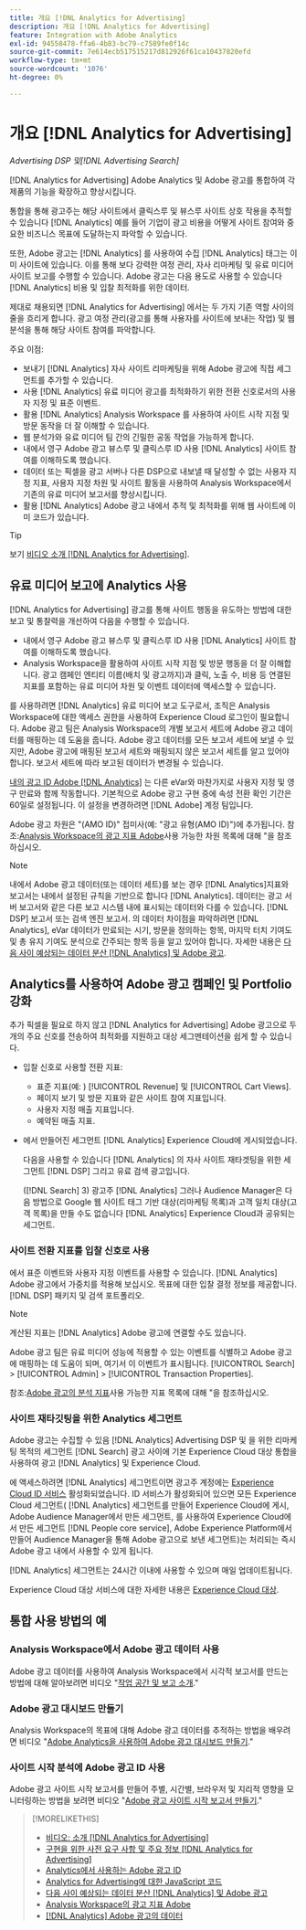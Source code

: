 ```yaml
---
title: 개요 [!DNL Analytics for Advertising]
description: 개요 [!DNL Analytics for Advertising]
feature: Integration with Adobe Analytics
exl-id: 94558478-ffa6-4b83-bc79-c7589fe0f14c
source-git-commit: 7e614ecb517515217d812926f61ca10437820efd
workflow-type: tm+mt
source-wordcount: '1076'
ht-degree: 0%

---
```


# 개요 [!DNL Analytics for Advertising]

*Advertising DSP 및[!DNL Advertising Search]*

[!DNL Analytics for Advertising] Adobe Analytics 및 Adobe 광고를 통합하여 각 제품의 기능을 확장하고 향상시킵니다.

통합을 통해 광고주는 해당 사이트에서 클릭스루 및 뷰스루 사이트 상호 작용을 추적할 수 있습니다 [!DNL Analytics] 예를 들어 기업이 광고 비용을 어떻게 사이트 참여와 중요한 비즈니스 목표에 도달하는지 파악할 수 있습니다.

또한, Adobe 광고는 [!DNL Analytics] 를 사용하여 수집 [!DNL Analytics] 태그는 이미 사이트에 있습니다. 이를 통해 보다 강력한 여정 관리, 자사 리마케팅 및 유료 미디어 사이트 보고를 수행할 수 있습니다. Adobe 광고는 다음 용도로 사용할 수 있습니다 [!DNL Analytics] 비용 및 입찰 최적화를 위한 데이터.

제대로 채용되면 [!DNL Analytics for Advertising] 에서는 두 가지 기존 역할 사이의 줄을 흐리게 합니다. 광고 여정 관리(광고를 통해 사용자를 사이트에 보내는 작업) 및 웹 분석을 통해 해당 사이트 참여를 파악합니다.

주요 이점:

* 보내기 [!DNL Analytics] 자사 사이트 리마케팅을 위해 Adobe 광고에 직접 세그먼트를 추가할 수 있습니다.
* 사용 [!DNL Analytics] 유료 미디어 광고를 최적화하기 위한 전환 신호로서의 사용자 지정 및 표준 이벤트.
* 활용 [!DNL Analytics] Analysis Workspace 를 사용하여 사이트 시작 지점 및 방문 동작을 더 잘 이해할 수 있습니다.
* 웹 분석가와 유료 미디어 팀 간의 긴밀한 공동 작업을 가능하게 합니다.
* 내에서 영구 Adobe 광고 뷰스루 및 클릭스루 ID 사용 [!DNL Analytics] 사이트 참여를 이해하도록 했습니다.
* 데이터 또는 픽셀을 광고 서버나 다른 DSP으로 내보낼 때 달성할 수 없는 사용자 지정 지표, 사용자 지정 차원 및 사이트 활동을 사용하여 Analysis Workspace에서 기존의 유료 미디어 보고서를 향상시킵니다.
* 활용 [!DNL Analytics] Adobe 광고 내에서 추적 및 최적화를 위해 웹 사이트에 이미 코드가 있습니다.

>[!TIP]
>
> 보기 [비디오 소개 [!DNL Analytics for Advertising]](https://experienceleague.adobe.com/docs/advertising-learn/tutorials/analytics/intro-a4adc.html?lang=en#analytics).

## 유료 미디어 보고에 Analytics 사용

[!DNL Analytics for Advertising] 광고를 통해 사이트 행동을 유도하는 방법에 대한 보고 및 통찰력을 개선하여 다음을 수행할 수 있습니다.

* 내에서 영구 Adobe 광고 뷰스루 및 클릭스루 ID 사용 [!DNL Analytics] 사이트 참여를 이해하도록 했습니다.
* Analysis Workspace을 활용하여 사이트 시작 지점 및 방문 행동을 더 잘 이해합니다. 광고 캠페인 엔티티 이름(배치 및 광고까지)과 클릭, 노출 수, 비용 등 연결된 지표를 포함하는 유료 미디어 차원 및 이벤트 데이터에 액세스할 수 있습니다.

를 사용하려면 [!DNL Analytics] 유료 미디어 보고 도구로서, 조직은 Analysis Workspace에 대한 액세스 권한을 사용하여 Experience Cloud 로그인이 필요합니다. Adobe 광고 팀은 Analysis Workspace의 개별 보고서 세트에 Adobe 광고 데이터를 매핑하는 데 도움을 줍니다. Adobe 광고 데이터를 모든 보고서 세트에 보낼 수 있지만, Adobe 광고에 매핑된 보고서 세트와 매핑되지 않은 보고서 세트를 알고 있어야 합니다. 보고서 세트에 따라 보고된 데이터가 변경될 수 있습니다.

[내의 광고 ID Adobe [!DNL Analytics]](ids.md) 는 다른 eVar와 마찬가지로 사용자 지정 및 영구 만료와 함께 작동합니다. 기본적으로 Adobe 광고 구현 중에 속성 전환 확인 기간은 60일로 설정됩니다. 이 설정을 변경하려면 [!DNL Adobe] 계정 팀입니다.

Adobe 광고 차원은 &quot;(AMO ID)&quot; 접미사(예: &quot;광고 유형(AMO ID)&quot;)에 추가됩니다. 참조:[Analysis Workspace의 광고 지표 Adobe](advertising-metrics-in-analytics.md)사용 가능한 차원 목록에 대해 &quot;을 참조하십시오.

>[!NOTE]
>
> 내에서 Adobe 광고 데이터(또는 데이터 세트)를 보는 경우 [!DNL Analytics]지표와 보고서는 내에서 설정된 규칙을 기반으로 합니다 [!DNL Analytics]. 데이터는 광고 서버 보고서와 같은 다른 보고 시스템 내에 표시되는 데이터와 다를 수 있습니다. [!DNL DSP] 보고서 또는 검색 엔진 보고서. 의 데이터 차이점을 파악하려면 [!DNL Analytics], eVar 데이터가 만료되는 시기, 방문을 정의하는 항목, 마지막 터치 기여도 및 총 유지 기여도 분석으로 간주되는 항목 등을 알고 있어야 합니다. 자세한 내용은 [다음 사이 예상되는 데이터 분산 [!DNL Analytics] 및 Adobe 광고](data-variances.md).

## Analytics를 사용하여 Adobe 광고 캠페인 및 Portfolio 강화

추가 픽셀을 필요로 하지 않고 [!DNL Analytics for Advertising] Adobe 광고으로 두 개의 주요 신호를 전송하여 최적화를 지원하고 대상 세그멘테이션을 쉽게 할 수 있습니다.

* 입찰 신호로 사용할 전환 지표:
   * 표준 지표(예: ) [!UICONTROL Revenue] 및 [!UICONTROL Cart Views].
   * 페이지 보기 및 방문 지표와 같은 사이트 참여 지표입니다.
   * 사용자 지정 매출 지표입니다.
   * 예약된 매출 지표.
* 에서 만들어진 세그먼트 [!DNL Analytics] Experience Cloud에 게시되었습니다.

   다음을 사용할 수 있습니다 [!DNL Analytics] 의 자사 사이트 재타겟팅을 위한 세그먼트 [!DNL DSP] 그리고 유료 검색 광고입니다.

   ([!DNL Search] 3) 광고주 [!DNL Analytics] 그러나 Audience Manager은 다음 방법으로 Google 웹 사이트 태그 기반 대상(리마케팅 목록)과 고객 일치 대상(고객 목록)을 만들 수도 없습니다 [!DNL Analytics] Experience Cloud과 공유되는 세그먼트.

### 사이트 전환 지표를 입찰 신호로 사용

에서 표준 이벤트와 사용자 지정 이벤트를 사용할 수 있습니다. [!DNL Analytics] Adobe 광고에서 가중치를 적용해 보십시오. 목표에 대한 입찰 결정 정보를 제공합니다. [!DNL DSP] 패키지 및 검색 포트폴리오.

>[!NOTE]
>
> 계산된 지표는 [!DNL Analytics] Adobe 광고에 연결할 수도 있습니다.

Adobe 광고 팀은 유료 미디어 성능에 적용할 수 있는 이벤트를 식별하고 Adobe 광고에 매핑하는 데 도움이 되며, 여기서 이 이벤트가 표시됩니다. [!UICONTROL Search] > [!UICONTROL Admin] > [!UICONTROL Transaction Properties].

참조:[Adobe 광고의 분석 지표](analytics-data-in-advertising.md)사용 가능한 지표 목록에 대해 &quot;을 참조하십시오.

### 사이트 재타깃팅을 위한 Analytics 세그먼트

Adobe 광고는 수집할 수 있음 [!DNL Analytics] Advertising DSP 및 을 위한 리마케팅 목적의 세그먼트 [!DNL Search] 광고 사이에 기본 Experience Cloud 대상 통합을 사용하여 광고 [!DNL Analytics] 및 Experience Cloud.

에 액세스하려면 [!DNL Analytics] 세그먼트이면 광고주 계정에는 [Experience Cloud ID 서비스](https://experienceleague.adobe.com/docs/id-service/using/home.html) 활성화되었습니다. ID 서비스가 활성화되어 있으면 모든 Experience Cloud 세그먼트( [!DNL Analytics] 세그먼트를 만들어 Experience Cloud에 게시, Adobe Audience Manager에서 만든 세그먼트, 를 사용하여 Experience Cloud에서 만든 세그먼트 [!DNL People core service], Adobe Experience Platform에서 만들어 Audience Manager을 통해 Adobe 광고으로 보낸 세그먼트)는 처리되는 즉시 Adobe 광고 내에서 사용할 수 있게 됩니다.

[!DNL Analytics] 세그먼트는 24시간 이내에 사용할 수 있으며 매일 업데이트됩니다.

Experience Cloud 대상 서비스에 대한 자세한 내용은 [Experience Cloud 대상](https://experienceleague.adobe.com/docs/core-services/interface/audiences/audience-library.html).

## 통합 사용 방법의 예

### Analysis Workspace에서 Adobe 광고 데이터 사용

Adobe 광고 데이터를 사용하여 Analysis Workspace에서 시각적 보고서를 만드는 방법에 대해 알아보려면 비디오 &quot;[작업 공간 및 보고 소개](https://experienceleague.adobe.com/docs/advertising-learn/tutorials/analytics/analytics-analysis-workspace-a4adc.html).&quot;

### Adobe 광고 대시보드 만들기

Analysis Workspace의 목표에 대해 Adobe 광고 데이터를 추적하는 방법을 배우려면 비디오 &quot;[Adobe Analytics을 사용하여 Adobe 광고 대시보드 만들기](https://experienceleague.adobe.com/docs/advertising-learn/tutorials/analytics/analytics-dashboards-a4adc.html).&quot;

### 사이트 시작 분석에 Adobe 광고 ID 사용

Adobe 광고 사이트 시작 보고서를 만들어 주별, 시간별, 브라우저 및 지리적 영향을 모니터링하는 방법을 보려면 비디오 &quot;[Adobe 광고 사이트 시작 보고서 만들기](https://experienceleague.adobe.com/docs/advertising-learn/tutorials/analytics/analytics-site-entry-a4adc.html).&quot;

>[!MORELIKETHIS]
>
>* [비디오: 소개 [!DNL Analytics for Advertising]](https://experienceleague.adobe.com/docs/advertising-learn/tutorials/analytics/intro-a4adc.html)
>* [구현을 위한 사전 요구 사항 및 주요 정보 [!DNL Analytics for Advertising]](prerequisites.md)
>* [Analytics에서 사용하는 Adobe 광고 ID](ids.md)
>* [Analytics for Advertising에 대한 JavaScript 코드](/help/integrations/analytics/javascript.md)
>* [다음 사이 예상되는 데이터 분산 [!DNL Analytics] 및 Adobe 광고](data-variances.md)
>* [Analysis Workspace의 광고 지표 Adobe](/help/integrations/analytics/advertising-metrics-in-analytics.md)
>* [[!DNL Analytics] Adobe 광고의 데이터](/help/integrations/analytics/analytics-data-in-advertising.md)

